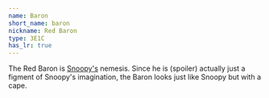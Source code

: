 ```yaml
---
name: Baron
short_name: baron
nickname: Red Baron
type: 3E1C
has_lr: true
---
```

The Red Baron is <a href="snoopy">Snoopy's</a> nemesis.  Since he is (spoiler) actually just a figment of Snoopy's imagination, the Baron looks just like Snoopy but with a cape.
